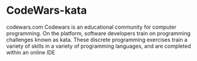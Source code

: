 # CodeWars-kata
codewars.com
Codewars is an educational community for computer programming. On the platform, software developers train on programming challenges known as kata. These discrete programming exercises train a variety of skills in a variety of programming languages, and are completed within an online IDE
